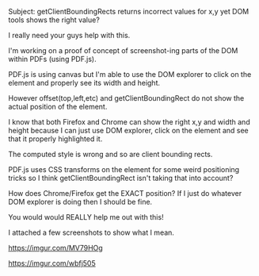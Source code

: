 Subject: getClientBoundingRects returns incorrect values for x,y yet DOM tools shows the right value?

I really need your guys help with this.

I'm working on a proof of concept of screenshot-ing parts of the DOM within
PDFs (using PDF.js).

PDF.js is using canvas but I'm able to use the DOM explorer to click on the
element and properly see its width and height.

However offset(top,left,etc) and getClientBoundingRect do not show the actual
position of the element.

I know that both Firefox and Chrome can show the right x,y and width and height
because I can just use DOM explorer, click on the element and see that it
properly highlighted it.

The computed style is wrong and so are client bounding rects.

PDF.js uses CSS transforms on the element for some weird positioning tricks
so I think getClientBoundingRect isn't taking that into account?

How does Chrome/Firefox get the EXACT position?  If I just do whatever DOM
explorer is doing then I should be fine.

You would would REALLY help me out with this!

I attached a few screenshots to show what I mean.

https://imgur.com/MV79HOg

https://imgur.com/wbfj505